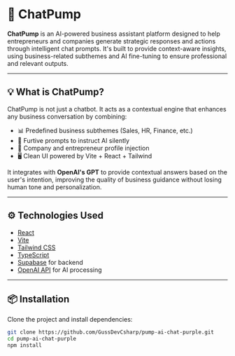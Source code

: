 # 🚀 ChatPump

**ChatPump** is an AI-powered business assistant platform designed to help entrepreneurs and companies generate strategic responses and actions through intelligent chat prompts. It's built to provide context-aware insights, using business-related subthemes and AI fine-tuning to ensure professional and relevant outputs.

---

## 💡 What is ChatPump?

ChatPump is not just a chatbot. It acts as a contextual engine that enhances any business conversation by combining:

- 📊 Predefined business subthemes (Sales, HR, Finance, etc.)
- 🧠 Furtive prompts to instruct AI silently
- 🧩 Company and entrepreneur profile injection
- 🖥️ Clean UI powered by Vite + React + Tailwind

It integrates with **OpenAI's GPT** to provide contextual answers based on the user's intention, improving the quality of business guidance without losing human tone and personalization.

---

## ⚙️ Technologies Used

- [React](https://reactjs.org/)
- [Vite](https://vitejs.dev/)
- [Tailwind CSS](https://tailwindcss.com/)
- [TypeScript](https://www.typescriptlang.org/)
- [Supabase](https://supabase.com/) for backend
- [OpenAI API](https://platform.openai.com/) for AI processing

---

## 📦 Installation

Clone the project and install dependencies:

```bash
git clone https://github.com/GussDevCsharp/pump-ai-chat-purple.git
cd pump-ai-chat-purple
npm install

